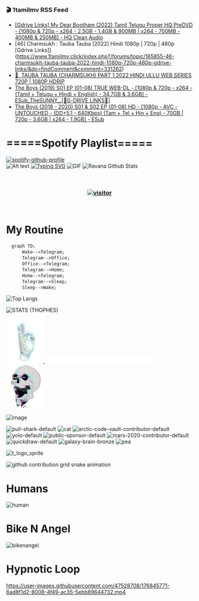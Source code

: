 ### 🎬 1tamilmv RSS Feed

<!-- BLOG-POST-LIST:START -->
- [[Gdrive Links] My Dear Bootham &lpar;2022&rpar; Tamil Telugu Proper HQ PreDVD - [1080p &amp; 720p - x264 - 2.5GB - 1.4GB &amp; 900MB | x264 - 700MB - 400MB &amp; 250MB] - HQ Clean Audio](https://www.1tamilmv.click/index.php?/forums/topic/165856-gdrive-links-my-dear-bootham-2022-tamil-telugu-proper-hq-predvd-1080p-720p-x264-25gb-14gb-900mb-x264-700mb-400mb-250mb-hq-clean-audio/&do=findComment&comment=331263)
- [46] Charmsukh : Tauba Tauba [2022] Hindi 1080p | 720p | 480p [Gdrive Links]](https://www.1tamilmv.click/index.php?/forums/topic/165855-46-charmsukh-tauba-tauba-2022-hindi-1080p-720p-480p-gdrive-links/&do=findComment&comment=331262)
- [🔞. TAUBA TAUBA &lpar;CHARMSUKH&rpar; PART 1 2022 HINDI ULLU WEB SERIES 720P | 1080P HDRIP](https://www.1tamilmv.click/index.php?/forums/topic/165854-%F0%9F%94%9E-tauba-tauba-charmsukh-part-1-2022-hindi-ullu-web-series-720p-1080p-hdrip/&do=findComment&comment=331261)
- [The Boys &lpar;2019&rpar; S01 EP &lpar;01-08&rpar; TRUE WEB-DL - [1080p &amp; 720p - x264 -  &lpar;Tamil + Telugu + Hindi + English&rpar; - 34.7GB &amp; 3.6GB] - ESub_TheSUNNY_.[🔰G-DRIVE LINKS🔰]](https://www.1tamilmv.click/index.php?/forums/topic/165007-the-boys-2019-s01-ep-01-08-true-web-dl-1080p-720p-x264-tamil-telugu-hindi-english-347gb-36gb-esub_thesunny_%F0%9F%94%B0g-drive-links%F0%9F%94%B0/&do=findComment&comment=331260)
- [The Boys &lpar;2018 - 2020&rpar; S01 &amp; S02 EP &lpar;01-08&rpar; HD - [1080p - AVC - UNTOUCHED - &lpar;DD+5.1 - 640Kbps&rpar; &lpar;Tam + Tel + Hin + Eng&rpar; - 70GB | 720p - 3.6GB | x264 - 1.9GB] - ESub](https://www.1tamilmv.click/index.php?/forums/topic/105298-the-boys-2018-2020-s01-s02-ep-01-08-hd-1080p-avc-untouched-dd51-640kbps-tam-tel-hin-eng-70gb-720p-36gb-x264-19gb-esub/&do=findComment&comment=331259)
<!-- BLOG-POST-LIST:END -->

# =====Spotify Playlist=====
[![spotify-github-profile](https://spotify-github-profile.vercel.app/api/view?uid=31rfzgmuvvewegdlxvlev4ynz4vu&cover_image=true&theme=default&bar_color=53b14f&bar_color_cover=true)](https://ravana69.github.io/rss)
</br>
![Alt text](https://spotify-recently-played-readme.vercel.app/api?user=31rfzgmuvvewegdlxvlev4ynz4vu)
[![Typing SVG](https://readme-typing-svg.herokuapp.com?color=%2336BCF7&center=true&vCenter=true&multiline=true&height=81&lines=I+AM+RAVANA;CONTACT+ME+ON+TELEGRAM%3A+%40R4V4N4)](https://git.io/typing-svg)
<img align="centre" height="400px" width="490px" alt="GIF" src="https://github.com/ravana69/ravana69/blob/master/rvm.gif" />
![Ravana Github Stats](https://github-readme-stats.vercel.app/api?username=ravana69&&show_icons=true&theme=radical)

<br />
<h3 align="center"> <a href="https://t.me/r4v4n4"><img src="https://profile-counter.glitch.me/ravana69/count.svg" alt="visitor" width="600"></a> </h3>
</br>

<H1>My Routine</H1>

```mermaid
  graph TD;
      Wake-->Telegram;
      Telegram-->Office;
      Office-->Telegram;
      Telegram-->Home;
      Home-->Telegram;
      Telegram-->Sleep;
      Sleep-->Wake;
```
![Top Langs](https://github-readme-stats.vercel.app/api/top-langs/?username=ravana69&&show_icons=true&theme=radical)

![STATS (THOPHES)](https://github-profile-trophy.vercel.app/?username=ravana69&theme=gruvbox&margin-w=10&margin-h=15&column=8)
<br />
<p align="left">
    <a href="#">
        <img width="20%" src="./assets/images/hand.gif" alt="" />
    </a>
    <a href="#">
        <img width="59%" src="./assets/images/spacer.png" alt="" >
    </a>
    <a href="#">
        <img width="20%" src="./assets/images/skull.gif" alt="" />
    </a>
</p>


![image](https://user-images.githubusercontent.com/47528708/175298537-0623dc00-7b1a-4ec1-b5b1-71768763a234.png)

<img width="148" alt="pull-shark-default" src="https://user-images.githubusercontent.com/47528708/176419715-70981865-4dc6-489a-8a1a-06842db67b15.gif"> <img width="148" alt="cat" src="https://user-images.githubusercontent.com/47528708/179149594-60701d0e-e626-415f-9958-80736351eadd.gif"> <img width="148" alt="arctic-code-vault-contributor-default" src="https://user-images.githubusercontent.com/47528708/175267501-e1fbbb8f-c2b2-4882-b865-2ac4debef26c.png"> <img width="148" alt="yolo-default" src="https://user-images.githubusercontent.com/47528708/175267654-281a1880-1129-4b7b-bf2f-de5dd2bc5afa.png"> <img width="148" alt="public-sponsor-default" src="https://user-images.githubusercontent.com/47528708/175268448-2e78cc75-fb25-4d76-bd22-7df520446b45.png"> <img width="148" alt="mars-2020-contributor-default" src="https://user-images.githubusercontent.com/47528708/175268475-de6d987a-3be9-4353-86a5-23b422559355.png"> <img width="148" alt="quickdraw-default" src="https://user-images.githubusercontent.com/47528708/179148665-33e7c2c8-5d95-413e-8b25-6862820a5fe7.png"> <img width="148" alt="galaxy-brain-bronze" src="https://user-images.githubusercontent.com/47528708/176419717-e2fdca8b-0fdc-47dd-9511-a7ff52178a33.gif"> <img width="148" alt="pea" src="https://user-images.githubusercontent.com/47528708/179149608-800ce6e1-7d24-4bfe-8e84-5628e6d5497d.gif">

![t_logo_sprite](https://user-images.githubusercontent.com/47528708/175293007-21ff1792-1fca-4be3-bcae-12fdc3aa414f.svg)

![github contribution grid snake animation](https://raw.githubusercontent.com/ravana69/ravana69/output/github-contribution-grid-snake-dark.svg#gh-dark-mode-only)

# Humans
<img width="170" alt="human" src="https://user-images.githubusercontent.com/47528708/176413829-c142d478-1c96-4c3c-a2a4-2dd35374c335.gif">

# Bike N Angel
<img width="170" alt="bikenangel" src="https://user-images.githubusercontent.com/47528708/176616968-3a44f91e-8016-477c-9bb5-c4689a1adbee.gif">

# Hypnotic Loop

https://user-images.githubusercontent.com/47528708/176845771-6ad8f1d2-8008-4f49-ac35-5ebb89644732.mp4

